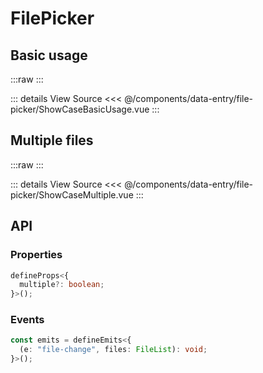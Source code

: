 <script setup lang="ts">
import ShowCaseBasicUsage from './ShowCaseBasicUsage.vue';
import ShowCaseMultiple from './ShowCaseMultiple.vue';
</script>

# FilePicker

## Basic usage

:::raw
<ShowCaseBasicUsage class="vp-raw" />
:::

::: details View Source
<<< @/components/data-entry/file-picker/ShowCaseBasicUsage.vue
:::

## Multiple files

:::raw
<ShowCaseMultiple class="vp-raw" />
:::

::: details View Source
<<< @/components/data-entry/file-picker/ShowCaseMultiple.vue
:::

## API

### Properties

```ts
defineProps<{
  multiple?: boolean;
}>();
```

### Events

```ts
const emits = defineEmits<{
  (e: "file-change", files: FileList): void;
}>();
```
